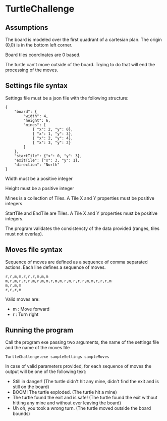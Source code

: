 # TurtleChallenge

## Assumptions
The board is modeled over the first quadrant of a cartesian plan. The origin (0,0) is in the bottom left corner.

Board tiles coordinates are 0 based.

The turtle can't move outside of the board. Trying to do that will end the processing of the moves.

## Settings file syntax
Settings file must be a json file with the following structure:
```
{
	"board": {
		"width": 4,
		"height": 6,
		"mines": [
			{ "x": 2, "y": 0},
			{ "x": 1, "y": 3},
			{ "x": 2, "y": 4},
			{ "x": 3, "y": 2}
		]
	},
	"startTile": {"x": 0, "y": 3},
	"exitTile": {"x": 3, "y": 1},
	"direction": "North"
}
```
Width must be a positive integer

Height must be a positive integer

Mines is a collection of Tiles. A Tile X and Y properties must be positive integers.

StartTile and EndTile are Tiles. A Tile X and Y properties must be positive integers.

The program validates the consistencty of the data provided (ranges, tiles must not overlap).


## Moves file syntax
Sequence of moves are defined as a sequence of comma separated actions. Each line defines a sequence of moves.
```
r,r,m,m,r,r,r,m,m,m
m,r,m,r,r,r,m,r,m,m,r,m,m,r,m,r,r,r,m,m,r,r,r,m
m,r,m,m
r,r,r,m
```

Valid moves are:
- m : Move forward
- r : Turn right

## Running the program

Call the program exe passing two arguments, the name of the settings file and the name of the moves file

```
TurtleChallenge.exe sampleSettings sampleMoves
```

In case of valid parameters provided, for each  sequence of moves the output will be one of the following text:
- Still in danger! (The turtle didn't hit any mine, didn't find the exit and is still on the board)
- BOOM! The turtle exploded. (The turtle hit a mine)
- The turtle found the exit and is safe! (The turtle found the exit without hitting any mine and without ever leaving the board)
- Uh oh, you took a wrong turn. (The turtle moved outside the board bounds)
